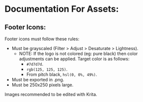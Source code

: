  
# Documentation For Assets:

## Footer Icons:

Footer icons must follow these rules:

- Must be grayscaled (Filter > Adjust > Desaturate > Lightness).
    - NOTE: If the logo is not colored (eg: pure black) then color adjustments can be applied. Target color is as follows:
        - `#7d7d7d`.
        - `rgb(125, 125, 125)`.
        - From pitch black, `hsl(0, 0%, 49%)`.
- Must be exported in .png.
- Must be 250x250 pixels large.

Images recommended to be edited with Krita.